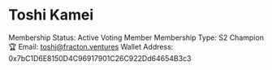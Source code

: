 # Toshi Kamei

Membership Status: Active Voting Member
Membership Type: S2 Champion 🏆
Email: toshi@fracton.ventures
Wallet Address: 0x7bC1D6E8150D4C96917901C26C922Dd64654B3c3
